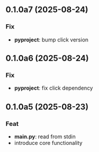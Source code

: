 ## 0.1.0a7 (2025-08-24)

### Fix

- **pyproject**: bump click version

## 0.1.0a6 (2025-08-24)

### Fix

- **pyproject**: fix click dependency

## 0.1.0a5 (2025-08-23)

### Feat

- **main.py**: read from stdin
- introduce core functionality
